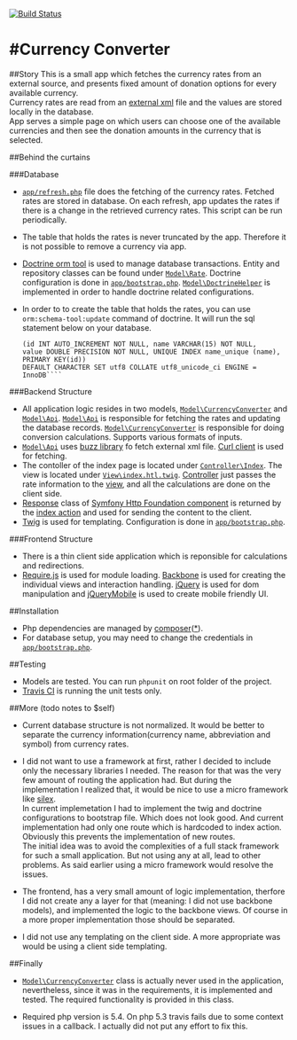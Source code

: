 
[![Build Status](https://travis-ci.org/grandbora/currency-converter.png)](https://travis-ci.org/grandbora/currency-converter)

#Currency Converter
====================

##Story
This is a small app which fetches the currency rates from an external source, and presents fixed amount of donation options for every available currency.  
Currency rates are read from an [external xml](http://toolserver.org/~kaldari/rates.xml) file and the values are stored locally in the database.  
App serves a simple page on which users can choose one of the available currencies and then see the donation amounts in the currency that is selected.  

##Behind the curtains


###Database
 * [``app/refresh.php``](app/refresh.php) file does the fetching of the currency rates. Fetched rates are stored in database. On each refresh, app updates the rates if there is a change in the retrieved currency rates. This script can be run periodically.
 * The table that holds the rates is never truncated by the app. Therefore it is not possible to remove a currency via app.
 * [Doctrine orm tool](http://www.doctrine-project.org/) is used to manage database transactions. Entity and repository classes can be found under [``Model\Rate``](src/Model/Rate). Doctrine configuration is done in [``app/bootstrap.php``](app/bootstrap.php). [``Model\DoctrineHelper``](src/Model/DoctrineHelper.php) is implemented in order to handle doctrine related configurations.
 * In order to to create the table that holds the rates, you can use ``orm:schema-tool:update`` command of doctrine. It will run the sql statement below on your database.

     ````CREATE TABLE exchange_rates   
     (id INT AUTO_INCREMENT NOT NULL, name VARCHAR(15) NOT NULL,   
     value DOUBLE PRECISION NOT NULL, UNIQUE INDEX name_unique (name), PRIMARY KEY(id))   
     DEFAULT CHARACTER SET utf8 COLLATE utf8_unicode_ci ENGINE = InnoDB````

###Backend Structure
 * All application logic resides in two models, [``Model\CurrencyConverter``](src/Model/CurrencyConverter.php) and [``Model\Api``](src/Model/Api.php). [``Model\Api``](src/Model/Api.php) is responsible for fetching the rates and updating the database records. [``Model\CurrencyConverter``](src/Model/CurrencyConverter.php) is responsible for doing conversion calculations. Supports various formats of inputs.
 * [``Model\Api``](src/Model/Api.php) uses [buzz library](https://github.com/kriswallsmith/Buzz) fo fetch external xml file. [Curl client](https://github.com/kriswallsmith/Buzz/blob/master/lib/Buzz/Client/Curl.php) is used for fetching.
 * The contoller of the index page is located under [``Controller\Index``](src/Controller/Index.php). The view is located under [``View\index.htl.twig``](src/View/index.html.twig). [Controller](src/Controller/Index.php) just passes the rate information to the [view](src/View/index.html.twig), and all the calculations are done on the client side.
 * [Response](https://github.com/symfony/HttpFoundation/blob/master/Response.php) class of [Symfony Http Foundation component](https://github.com/symfony/HttpFoundation) is returned by the [index action](https://github.com/grandbora/currency-converter/blob/master/src/Controller/Index.php#L28) and used for sending the content to the client.
 * [Twig](http://twig.sensiolabs.org/) is used for templating. Configuration is done in [``app/bootstrap.php``](web/index.php).

###Frontend Structure
 * There is a thin client side application which is reponsible for calculations and redirections.
 * [Require.js](http://requirejs.org/) is used for module loading. [Backbone](http://backbonejs.org/) is used for creating the individual views and interaction handling. [jQuery](http://jquery.com/) is used for dom manipulation and [jQueryMobile](http://jquerymobile.com/) is used to create mobile friendly UI.

##Installation
 * Php dependencies are managed by [composer](http://getcomposer.org/)([*](http://cdn.memegenerator.net/instances/400x/29641170.jpg)).
 * For database setup, you may need to change the credentials in [``app/bootstrap.php``](app/bootstrap.php).

##Testing
 * Models are tested. You can run ``phpunit`` on root folder of the project.
 * [Travis CI](https://travis-ci.org/) is running the unit tests only.
 

##More (todo notes to $self)
 * Current database structure is not normalized. It would be better to separate the currency information(currency name, abbreviation and symbol) from currency rates.

 * I did not want to use a framework at first, rather I decided to include only the necessary libraries I needed. The reason for that was the very few amount of routing the application had. But during the implementation I realized that, it would be nice to use a micro framework like [silex](http://silex.sensiolabs.org/).   
 In current implemetation I had to implement the twig and doctrine configurations to bootstrap file. Which does not look good. And current implementation had only one route which is hardcoded to index action. Obviously this prevents the implementation of new routes.  
 The initial idea was to avoid the complexities of a full stack framework for such a small application. But not using any at all, lead to other problems. As said earlier using a micro framework would resolve the issues. 

 * The frontend, has a very small amount of logic implementation, therfore I did not create any a layer for that (meaning: I did not use backbone models), and implemented the logic to the backbone views. Of course in a more proper implementation those should be separated.

 * I did not use any templating on the client side. A more appropriate was would be using a client side templating.
 
##Finally
* [``Model\CurrencyConverter``](src/Model/CurrencyConverter.php) class is actually never used in the application, nevertheless, since it was in the requirements, it is implemented and tested. The required functionality is provided in this class.

* Required php version is 5.4. On php 5.3 travis fails due to some context issues in a callback. I actually did not put any effort to fix this.